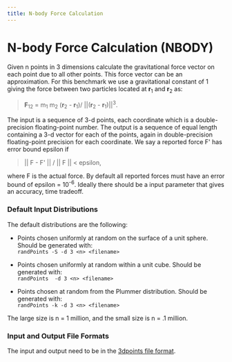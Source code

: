 ```yaml
---
title: N-body Force Calculation
---
```


# N-body Force Calculation (NBODY)

Given n points in 3 dimensions calculate the gravitational force
vector on each point due to all other points.  This force vector can
be an approximation.  For this benchmark we use a gravitational
constant of 1 giving the force between two particles located
at **r**<sub>1</sub> and **r**<sub>2</sub> as:

> <strong>F</strong><sub>12</sub> =
m<sub>1</sub> m<sub>2</sub> (<strong>r</strong><sub>2</sub> -
<strong>r</strong><sub>1</sub>)/ \|\|(<strong>r</strong><sub>2</sub> -
<strong>r</strong><sub>1</sub>)\|\|<sup>3</sup>.

The input is a sequence of 3-d points, each coordinate which is a
double-precision floating-point number.    The output is a sequence of
equal length containing a 3-d vector for each of the points, again in
double-precision floating-point precision for each coordinate.
We say a reported force F' has error bound epsilon if

> \|\| F - F' \|\| / \|\| F \|\| < epsilon,

where F is the actual force.  By default all reported forces must have
an error bound of epsilon = 10<sup>-6</sup>.  Ideally there should be
a input parameter that gives an accuracy, time tradeoff.

### Default Input Distributions

The default distributions are the following:

- Points chosen uniformly at random on the surface of a unit sphere.   Should be 
generated with:  
`randPoints -S -d 3 <n> <filename>`

- Points chosen uniformly at random within a unit cube.   Should be 
generated with:  
`randPoints  -d 3 <n> <filename>`

- Points chosen at random from the Plummer distribution.   Should be 
generated with:  
`randPoints -k -d 3 <n> <filename>`

The large size is n = 1 million, and the small size is n = .1 million.

### Input and Output File Formats

The input and output need to be in the [3dpoints file format](../fileFormats/geometry.html#points).
